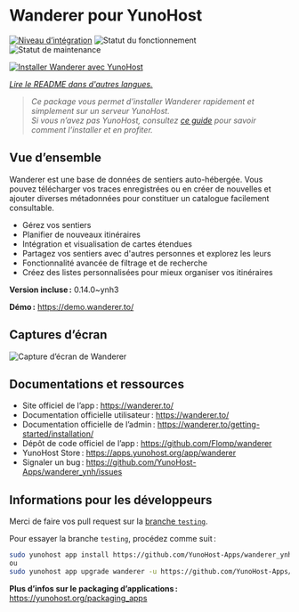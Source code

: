 <!--
Nota bene : ce README est automatiquement généré par <https://github.com/YunoHost/apps/tree/master/tools/readme_generator>
Il NE doit PAS être modifié à la main.
-->

# Wanderer pour YunoHost

[![Niveau d’intégration](https://apps.yunohost.org/badge/integration/wanderer)](https://ci-apps.yunohost.org/ci/apps/wanderer/)
![Statut du fonctionnement](https://apps.yunohost.org/badge/state/wanderer)
![Statut de maintenance](https://apps.yunohost.org/badge/maintained/wanderer)

[![Installer Wanderer avec YunoHost](https://install-app.yunohost.org/install-with-yunohost.svg)](https://install-app.yunohost.org/?app=wanderer)

*[Lire le README dans d'autres langues.](./ALL_README.md)*

> *Ce package vous permet d’installer Wanderer rapidement et simplement sur un serveur YunoHost.*  
> *Si vous n’avez pas YunoHost, consultez [ce guide](https://yunohost.org/install) pour savoir comment l’installer et en profiter.*

## Vue d’ensemble

Wanderer est une base de données de sentiers auto-hébergée. Vous pouvez télécharger vos traces enregistrées ou en créer de nouvelles et ajouter diverses métadonnées pour constituer un catalogue facilement consultable.

- Gérez vos sentiers
- Planifier de nouveaux itinéraires
- Intégration et visualisation de cartes étendues
- Partagez vos sentiers avec d'autres personnes et explorez les leurs
- Fonctionnalité avancée de filtrage et de recherche
- Créez des listes personnalisées pour mieux organiser vos itinéraires


**Version incluse :** 0.14.0~ynh3

**Démo :** <https://demo.wanderer.to/>

## Captures d’écran

![Capture d’écran de Wanderer](./doc/screenshots/wanderer.png)

## Documentations et ressources

- Site officiel de l’app : <https://wanderer.to/>
- Documentation officielle utilisateur : <https://wanderer.to/>
- Documentation officielle de l’admin : <https://wanderer.to/getting-started/installation/>
- Dépôt de code officiel de l’app : <https://github.com/Flomp/wanderer>
- YunoHost Store : <https://apps.yunohost.org/app/wanderer>
- Signaler un bug : <https://github.com/YunoHost-Apps/wanderer_ynh/issues>

## Informations pour les développeurs

Merci de faire vos pull request sur la [branche `testing`](https://github.com/YunoHost-Apps/wanderer_ynh/tree/testing).

Pour essayer la branche `testing`, procédez comme suit :

```bash
sudo yunohost app install https://github.com/YunoHost-Apps/wanderer_ynh/tree/testing --debug
ou
sudo yunohost app upgrade wanderer -u https://github.com/YunoHost-Apps/wanderer_ynh/tree/testing --debug
```

**Plus d’infos sur le packaging d’applications :** <https://yunohost.org/packaging_apps>
